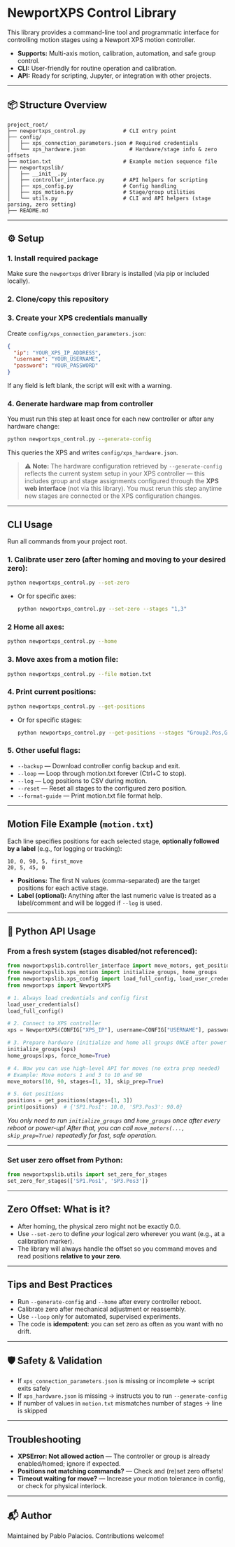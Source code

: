 # NewportXPS Control Library

This library provides a command-line tool and programmatic interface for controlling motion stages using a Newport XPS motion controller.

- **Supports:** Multi-axis motion, calibration, automation, and safe group control.
- **CLI:** User-friendly for routine operation and calibration.
- **API:** Ready for scripting, Jupyter, or integration with other projects.

---

## 📦 Structure Overview

```
project_root/
├── newportxps_control.py            # CLI entry point
├── config/
│   ├── xps_connection_parameters.json # Required credentials
│   └── xps_hardware.json              # Hardware/stage info & zero offsets
├── motion.txt                       # Example motion sequence file
├── newportxpslib/
│   ├── __init__.py
│   ├── controller_interface.py      # API helpers for scripting
│   ├── xps_config.py                # Config handling
│   ├── xps_motion.py                # Stage/group utilities
│   └── utils.py                     # CLI and API helpers (stage parsing, zero setting)
├── README.md
```

---

## ⚙️ Setup

### 1. Install required package
Make sure the `newportxps` driver library is installed (via pip or included locally).

### 2. Clone/copy this repository

### 3. Create your XPS credentials manually
Create `config/xps_connection_parameters.json`:
```json
{
  "ip": "YOUR_XPS_IP_ADDRESS",
  "username": "YOUR_USERNAME",
  "password": "YOUR_PASSWORD"
}
```
If any field is left blank, the script will exit with a warning.

### 4. Generate hardware map from controller
You must run this step at least once for each new controller or after any hardware change:
```bash
python newportxps_control.py --generate-config
```
This queries the XPS and writes `config/xps_hardware.json`.

> ⚠️ **Note:** The hardware configuration retrieved by `--generate-config` reflects the current system setup in your XPS controller — this includes group and stage assignments configured through the **XPS web interface** (not via this library). You must rerun this step anytime new stages are connected or the XPS configuration changes. 

---

## **CLI Usage**

Run all commands from your project root.


### **1. Calibrate user zero (after homing and moving to your desired zero):**
```bash
python newportxps_control.py --set-zero
```
- Or for specific axes:
    ```bash
    python newportxps_control.py --set-zero --stages "1,3"
    ```

### **2 Home all axes:**
```bash
python newportxps_control.py --home
```

### **3. Move axes from a motion file:**
```bash
python newportxps_control.py --file motion.txt
```

### **4. Print current positions:**
```bash
python newportxps_control.py --get-positions
```
- Or for specific stages:
    ```bash
    python newportxps_control.py --get-positions --stages "Group2.Pos,Group4.Pos"
    ```

### **5. Other useful flags:**
- `--backup` — Download controller config backup and exit.
- `--loop` — Loop through motion.txt forever (Ctrl+C to stop).
- `--log` — Log positions to CSV during motion.
- `--reset` — Reset all stages to the configured zero position.
- `--format-guide` — Print motion.txt file format help.

---

## **Motion File Example (`motion.txt`)**

Each line specifies positions for each selected stage, **optionally followed by a label** (e.g., for logging or tracking):

```
10, 0, 90, 5, first_move
20, 5, 45, 0
```
- **Positions:** The first N values (comma-separated) are the target positions for each active stage.
- **Label (optional):** Anything after the last numeric value is treated as a label/comment and will be logged if `--log` is used.
---

## 🧠 Python API Usage

### **From a fresh system (stages disabled/not referenced):**

```python
from newportxpslib.controller_interface import move_motors, get_positions
from newportxpslib.xps_motion import initialize_groups, home_groups
from newportxpslib.xps_config import load_full_config, load_user_credentials, CONFIG
from newportxps import NewportXPS

# 1. Always load credentials and config first
load_user_credentials()
load_full_config()

# 2. Connect to XPS controller
xps = NewportXPS(CONFIG["XPS_IP"], username=CONFIG["USERNAME"], password=CONFIG["PASSWORD"])

# 3. Prepare hardware (initialize and home all groups ONCE after power up)
initialize_groups(xps)
home_groups(xps, force_home=True)

# 4. Now you can use high-level API for moves (no extra prep needed)
# Example: Move motors 1 and 3 to 10 and 90
move_motors(10, 90, stages=[1, 3], skip_prep=True)

# 5. Get positions
positions = get_positions(stages=[1, 3])
print(positions)  # {'SP1.Pos1': 10.0, 'SP3.Pos3': 90.0}
```

*You only need to run `initialize_groups` and `home_groups` once after every reboot or power-up! After that, you can call `move_motors(..., skip_prep=True)` repeatedly for fast, safe operation.*

---

### **Set user zero offset from Python:**

```python
from newportxpslib.utils import set_zero_for_stages
set_zero_for_stages(['SP1.Pos1', 'SP3.Pos3'])
```
---

## **Zero Offset: What is it?**

- After homing, the physical zero might not be exactly 0.0.
- Use `--set-zero` to define *your* logical zero wherever you want (e.g., at a calibration marker).
- The library will always handle the offset so you command moves and read positions **relative to your zero**.

---

## **Tips and Best Practices**

- Run `--generate-config` and `--home` after every controller reboot.
- Calibrate zero after mechanical adjustment or reassembly.
- Use `--loop` only for automated, supervised experiments.
- The code is **idempotent**: you can set zero as often as you want with no drift.

---

## 🛡️ Safety & Validation
- If `xps_connection_parameters.json` is missing or incomplete → script exits safely
- If `xps_hardware.json` is missing → instructs you to run `--generate-config`
- If number of values in `motion.txt` mismatches number of stages → line is skipped

---

## **Troubleshooting**

- **XPSError: Not allowed action** — The controller or group is already enabled/homed; ignore if expected.
- **Positions not matching commands?** — Check and (re)set zero offsets!
- **Timeout waiting for move?** — Increase your motion tolerance in config, or check for physical interlock.

---
## 📬 Author
Maintained by Pablo Palacios. Contributions welcome!

